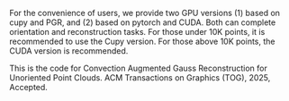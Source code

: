 For the convenience of users, we provide two GPU versions (1) based on cupy and PGR, and (2) based on pytorch and CUDA. Both can complete orientation and reconstruction tasks. For those under 10K points, it is recommended to use the Cupy version. For those above 10K points, the CUDA version is recommended.

This  is the code for Convection Augmented Gauss Reconstruction for Unoriented Point Clouds. ACM Transactions on Graphics (TOG), 2025, Accepted.



